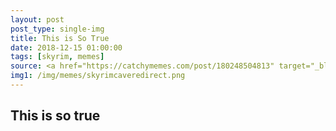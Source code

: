 ```yaml
---
layout: post
post_type: single-img
title: This is So True
date: 2018-12-15 01:00:00
tags: [skyrim, memes]
source: <a href="https://catchymemes.com/post/180248504813" target="_blank" rel="nofollow">Catchy Memes Tumblr</a>
img1: /img/memes/skyrimcaveredirect.png
---
```

## This is so true
